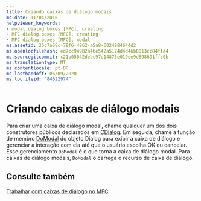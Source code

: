 ```yaml
---
title: Criando caixas de diálogo modais
ms.date: 11/04/2016
helpviewer_keywords:
- modal dialog boxes [MFC], creating
- MFC dialog boxes [MFC], creating
- MFC dialog boxes [MFC], modal
ms.assetid: 26c7a68c-79f6-4862-a5a8-6024984644d2
ms.openlocfilehash: ed7cc94982a46e542a5174d4d46b8013cc84ffa4
ms.sourcegitcommit: c21b05042debc97d14875e019ee9d698691ffc0b
ms.translationtype: MT
ms.contentlocale: pt-BR
ms.lasthandoff: 06/09/2020
ms.locfileid: "84622974"
---
```

# <a name="creating-modal-dialog-boxes"></a>Criando caixas de diálogo modais

Para criar uma caixa de diálogo modal, chame qualquer um dos dois construtores públicos declarados em [CDialog](reference/cdialog-class.md). Em seguida, chame a função de membro [DoModal](reference/cdialog-class.md#domodal) do objeto Dialog para exibir a caixa de diálogo e gerenciar a interação com ela até que o usuário escolha OK ou cancelar. Esse gerenciamento `DoModal` é o que torna a caixa de diálogo modal. Para caixas de diálogo modais, `DoModal` o carrega o recurso de caixa de diálogo.

## <a name="see-also"></a>Consulte também

[Trabalhar com caixas de diálogo no MFC](life-cycle-of-a-dialog-box.md)
